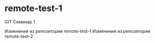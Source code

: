# remote-test-1
GIT Семинар 1

Изменения из репозитория remote-test-1
Изменения из репозитория remote-test-2
